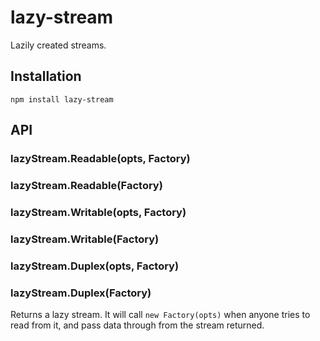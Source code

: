 # lazy-stream

  Lazily created streams.

## Installation

    npm install lazy-stream

## API
### lazyStream.Readable(opts, Factory)
### lazyStream.Readable(Factory)
### lazyStream.Writable(opts, Factory)
### lazyStream.Writable(Factory)
### lazyStream.Duplex(opts, Factory)
### lazyStream.Duplex(Factory)

  Returns a lazy stream.
  It will call `new Factory(opts)` when anyone tries to read from it, and pass data through from the stream returned.

